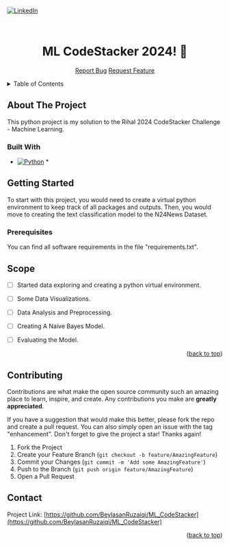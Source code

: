 <a name="readme-top"></a>

[![LinkedIn][linkedin-shield]][linkedin-url]

<br />
<div align="center">
  <a href="https://github.com/BeylasanRuzaiqi/ML_CodeStacker">
  </a>

<h1 align="center">ML CodeStacker 2024! 🚀</h1>

  <p align="center">
    <a href="https://github.com/BeylasanRuzaiqi/ML_CodeStacker/issues">Report Bug</a>
    <a href="https://github.com/BeylasanRuzaiqi/ML_CodeStacker/issues">Request Feature</a>
  </p>
</div>


<!-- TABLE OF CONTENTS -->
<details>
  <summary>Table of Contents</summary>
  <ol>
    <li>
      <a href="#about-the-project">About The Project</a>
      <ul>
        <li><a href="#built-with">Built With</a></li>
      </ul>
    </li>
    <li>
      <a href="#getting-started">Getting Started</a>
      <ul>
        <li><a href="#prerequisites">Prerequisites</a></li>
      </ul>
    </li>
    <li><a href="#usage">Usage</a></li>
    <li><a href="#scope">Scope</a></li>
    <li><a href="#contributing">Contributing</a></li>
  </ol>
</details>


<!-- ABOUT THE PROJECT -->
## About The Project

This python project is my solution to the Rihal 2024 CodeStacker Challenge - Machine Learning.


### Built With

* [![Python][py]][python-url] *
  
<!-- GETTING STARTED -->
## Getting Started

To start with this project, you would need to create a virtual python environment to keep track of all packages and outputs. Then, you would move to creating the text classification model to the N24News Dataset.

### Prerequisites

You can find all software requirements in the file "requirements.txt".


<!-- SCOPE -->
## Scope

- [ ] Started data exploring and creating a python virtual environment.
- [ ] Some Data Visualizations.
- [ ] Data Analysis and Preprocessing.
- [ ] Creating A Naive Bayes Model.
- [ ] Evaluating the Model.


<p align="right">(<a href="#readme-top">back to top</a>)</p>



<!-- CONTRIBUTING -->
## Contributing

Contributions are what make the open source community such an amazing place to learn, inspire, and create. Any contributions you make are **greatly appreciated**.

If you have a suggestion that would make this better, please fork the repo and create a pull request. You can also simply open an issue with the tag "enhancement".
Don't forget to give the project a star! Thanks again!

1. Fork the Project
2. Create your Feature Branch (`git checkout -b feature/AmazingFeature`)
3. Commit your Changes (`git commit -m 'Add some AmazingFeature'`)
4. Push to the Branch (`git push origin feature/AmazingFeature`)
5. Open a Pull Request



<!-- CONTACT -->
## Contact

Project Link: [https://github.com/BeylasanRuzaiqi/ML_CodeStacker](https://github.com/BeylasanRuzaiqi/ML_CodeStacker)

<p align="right">(<a href="#readme-top">back to top</a>)</p>


<!-- MARKDOWN LINKS & IMAGES -->
[linkedin-shield]: https://img.shields.io/badge/-LinkedIn-black.svg?style=for-the-badge&logo=linkedin&colorB=555
[linkedin-url]: https://www.linkedin.com/in/beylasanalruzaiqi/
[py]: https://img.shields.io/badge/python-3670A0?style=for-the-badge&logo=python&logoColor=ffdd54
[python-url]: https://python.org
